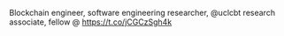 Blockchain engineer, software engineering researcher, @uclcbt research associate, fellow @ https://t.co/jCGCzSgh4k